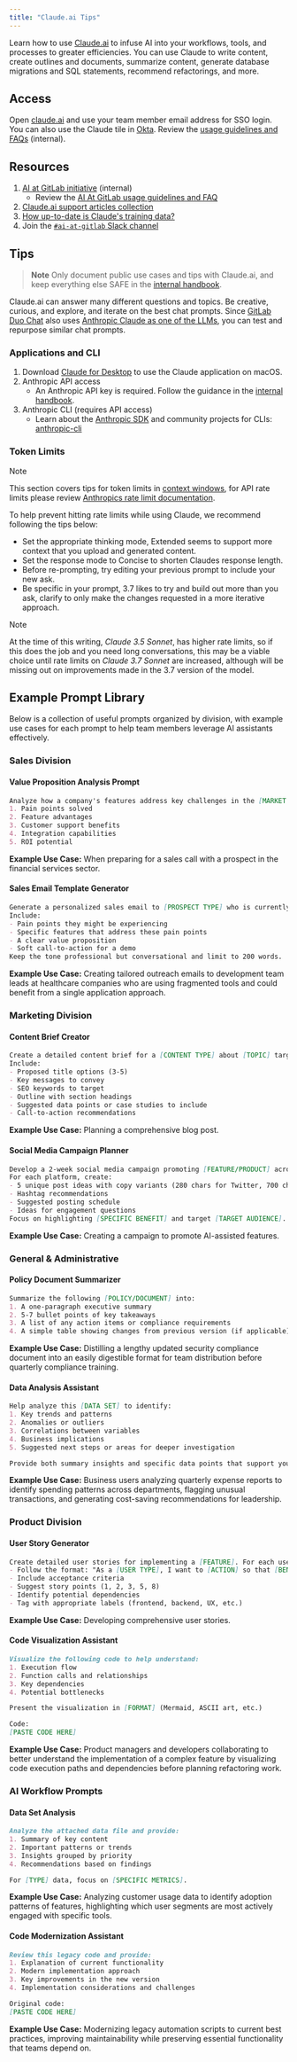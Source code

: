 ```yaml
---
title: "Claude.ai Tips"
---
```


Learn how to use [Claude.ai](https://claude.ai/) to infuse AI into your workflows, tools, and processes to greater efficiencies. You can use Claude to write content, create outlines and documents, summarize content, generate database migrations and SQL statements, recommend refactorings, and more.

## Access

Open [claude.ai](https://claude.ai/) and use your team member email address for SSO login. You can also use the Claude tile in [Okta](/handbook/security/corporate/end-user-services/okta/). Review the [usage guidelines and FAQs](https://internal.gitlab.com/handbook/company/ai-at-gitlab/#usage-guidelines-and-faqs) (internal).

## Resources

1. [AI at GitLab initiative](https://internal.gitlab.com/handbook/company/ai-at-gitlab/) (internal)
   - Review the [AI At GitLab usage guidelines and FAQ](https://internal.gitlab.com/handbook/company/ai-at-gitlab/#usage-guidelines-and-faqs)
1. [Claude.ai support articles collection](https://support.anthropic.com/en/collections/4078531-claude-ai)
1. [How up-to-date is Claude's training data?](https://support.anthropic.com/en/articles/8114494-how-up-to-date-is-claude-s-training-data)
1. Join the [`#ai-at-gitlab` Slack channel](https://gitlab.enterprise.slack.com/archives/C085M5071LG)

## Tips

> **Note** Only document public use cases and tips with Claude.ai, and keep everything else SAFE in the [internal handbook](https://internal.gitlab.com/handbook/company/ai-at-gitlab/).

Claude.ai can answer many different questions and topics. Be creative, curious, and explore, and iterate on the best chat prompts. Since [GitLab Duo Chat](gitlab-duo.md) also uses [Anthropic Claude as one of the LLMs](https://docs.gitlab.com/ee/user/gitlab_duo_chat/), you can test and repurpose similar chat prompts.

### Applications and CLI

1. Download [Claude for Desktop](https://claude.ai/download) to use the Claude application on macOS.
1. Anthropic API access
   - An Anthropic API key is required. Follow the guidance in the [internal handbook](https://internal.gitlab.com/handbook/legal-and-corporate-affairs/legal-privacy/#requests-for-anthropic-api-key-use).
1. Anthropic CLI (requires API access)
   - Learn about the [Anthropic SDK](https://docs.anthropic.com/en/docs/initial-setup#install-the-sdk) and community projects for CLIs: [anthropic-cli](https://github.com/dvcrn/anthropic-cli)

### Token Limits

> [!note]
> This section covers tips for token limits in [context windows](https://docs.anthropic.com/en/docs/build-with-claude/context-windows), for API rate limits please review [Anthropics rate limit documentation](https://docs.anthropic.com/en/api/rate-limits#rate-limits).

To help prevent hitting rate limits while using Claude, we recommend following the tips below:

- Set the appropriate thinking mode, Extended seems to support more context that you upload and generated content.
- Set the response mode to Concise to shorten Claudes response length.
- Before re-prompting, try editing your previous prompt to include your new ask.
- Be specific in your prompt, 3.7 likes to try and build out more than you ask, clarify to only make the changes requested in a more iterative approach.

> [!note]
> At the time of this writing, _Claude 3.5 Sonnet_, has higher rate limits, so if this does the job and you need long conversations, this may be a viable choice until rate limits on _Claude 3.7 Sonnet_ are increased, although will be missing out on improvements made in the 3.7 version of the model.

## Example Prompt Library

Below is a collection of useful prompts organized by division, with example use cases for each prompt to help team members leverage AI assistants effectively.

### Sales Division

#### Value Proposition Analysis Prompt

```markdown
Analyze how a company's features address key challenges in the [MARKET SEGMENT] space. Focus on:
1. Pain points solved
2. Feature advantages
3. Customer support benefits
4. Integration capabilities
5. ROI potential
```

**Example Use Case:** When preparing for a sales call with a prospect in the financial services sector.

#### Sales Email Template Generator

```markdown
Generate a personalized sales email to [PROSPECT TYPE] who is currently using [CURRENT SOLUTION].
Include:
- Pain points they might be experiencing
- Specific features that address these pain points
- A clear value proposition
- Soft call-to-action for a demo
Keep the tone professional but conversational and limit to 200 words.
```

**Example Use Case:** Creating tailored outreach emails to development team leads at healthcare companies who are using fragmented tools and could benefit from a single application approach.

### Marketing Division

#### Content Brief Creator

```markdown
Create a detailed content brief for a [CONTENT TYPE] about [TOPIC] targeted at [AUDIENCE].
Include:
- Proposed title options (3-5)
- Key messages to convey
- SEO keywords to target
- Outline with section headings
- Suggested data points or case studies to include
- Call-to-action recommendations
```

**Example Use Case:** Planning a comprehensive blog post.

#### Social Media Campaign Planner

```markdown
Develop a 2-week social media campaign promoting [FEATURE/PRODUCT] across LinkedIn and Twitter.
For each platform, create:
- 5 unique post ideas with copy variants (280 chars for Twitter, 700 chars for LinkedIn)
- Hashtag recommendations
- Suggested posting schedule
- Ideas for engagement questions
Focus on highlighting [SPECIFIC BENEFIT] and target [TARGET AUDIENCE].
```

**Example Use Case:** Creating a campaign to promote AI-assisted features.

### General & Administrative

#### Policy Document Summarizer

```markdown
Summarize the following [POLICY/DOCUMENT] into:
1. A one-paragraph executive summary
2. 5-7 bullet points of key takeaways
3. A list of any action items or compliance requirements
4. A simple table showing changes from previous version (if applicable)
```

**Example Use Case:** Distilling a lengthy updated security compliance document into an easily digestible format for team distribution before quarterly compliance training.

#### Data Analysis Assistant

```markdown
Help analyze this [DATA SET] to identify:
1. Key trends and patterns
2. Anomalies or outliers
3. Correlations between variables
4. Business implications
5. Suggested next steps or areas for deeper investigation

Provide both summary insights and specific data points that support your analysis.
```

**Example Use Case:** Business users analyzing quarterly expense reports to identify spending patterns across departments, flagging unusual transactions, and generating cost-saving recommendations for leadership.

### Product Division

#### User Story Generator

```markdown
Create detailed user stories for implementing a [FEATURE]. For each user story:
- Follow the format: "As a [USER TYPE], I want to [ACTION] so that [BENEFIT]"
- Include acceptance criteria
- Suggest story points (1, 2, 3, 5, 8)
- Identify potential dependencies
- Tag with appropriate labels (frontend, backend, UX, etc.)
```

**Example Use Case:** Developing comprehensive user stories.

#### Code Visualization Assistant

```markdown
Visualize the following code to help understand:
1. Execution flow
2. Function calls and relationships
3. Key dependencies
4. Potential bottlenecks

Present the visualization in [FORMAT] (Mermaid, ASCII art, etc.)

Code:
[PASTE CODE HERE]
```

**Example Use Case:** Product managers and developers collaborating to better understand the implementation of a complex feature by visualizing code execution paths and dependencies before planning refactoring work.

### AI Workflow Prompts

#### Data Set Analysis

```markdown
Analyze the attached data file and provide:
1. Summary of key content
2. Important patterns or trends
3. Insights grouped by priority
4. Recommendations based on findings

For [TYPE] data, focus on [SPECIFIC METRICS].
```

**Example Use Case:** Analyzing customer usage data to identify adoption patterns of features, highlighting which user segments are most actively engaged with specific tools.

#### Code Modernization Assistant

```markdown
Review this legacy code and provide:
1. Explanation of current functionality
2. Modern implementation approach
3. Key improvements in the new version
4. Implementation considerations and challenges

Original code:
[PASTE CODE HERE]
```

**Example Use Case:** Modernizing legacy automation scripts to current best practices, improving maintainability while preserving essential functionality that teams depend on.
